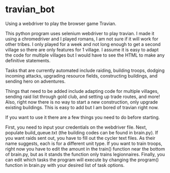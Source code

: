 # travian_bot
Using a webdriver to play the browser game Travian.

This python program uses selenium webdriver to play travian. I made it using a chromedriver and I played romans, I am not sure if it will work for other tribes. I only played for a week and not long enough to get a second village so there are only features for 1 village. I assume it is easy to adapt the code for multiple villages but I would have to see the HTML to make any definitive statements.

Tasks that are currently automated include raiding, building troops, dodging incoming attacks, upgrading resource fields, constructing buildings, and sending hero on adventures.

Things that need to be added include adapting code for multiple villages, sending raid list through gold club, and setting up trade routes, and more! Also, right now there is no way to start a new construction, only upgrade existing buildings. This is easy to add but I am bored of travian right now.

If you want to use it there are a few things you need to do before starting.

First, you need to input your credentials on the webdriver file. Next, populate build_queue.txt (the building codes can be found in brain.py). If you want raids sent out, you have to fill out the cycler text files. As their name suggests, each is for a different unit type. If you want to train troops, right now you have to edit the amount in the train() function near the bottom of brain.py, but as it stands the function only trains legionnaires. Finally, you can edit which tasks the program will execute by changing the program() function in brain.py with your desired list of task options.
